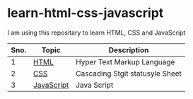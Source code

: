 # learn-html-css-javascript

I am using this repositary to learn HTML, CSS and JavaScript

|Sno.|Topic|Description|
|--- |  --- | ---|
|1 |[HTML](documentation/HTML/html.md) | Hyper Text Markup Language|
|2|[CSS](#CSS)|Cascading Stgit statusyle Sheet|
|3|[JavaScript](#JavaScript)|Java Script|
